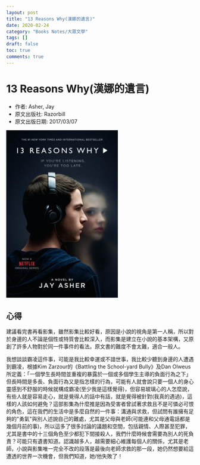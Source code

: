 ```yaml
---
layout: post
title: "13 Reasons Why(漢娜的遺言)"
date: 2020-02-24
category: "Books Notes/大眾文學"
tags: []
draft: false
toc: true
comments: true
---
```


# 13 Reasons Why(漢娜的遺言)
* 作者: Asher, Jay
* 原文出版社: Razorbill
* 原文出版日期: 2017/03/07

<img src="/assets/posts/13%20reason%20why.jpg" alt="" width="300"/>
<!-- more -->

## 心得
建議看完書再看影集，雖然影集比較好看，原因是小說的視角是第一人稱，所以對於身邊的人不論是個性或特質會比較深入，而影集是建立在小說的基本架構，又原創了許多人物對於同一件事件的看法。原文書的難度不會太難，適合一般人。

我想談談霸凌這件事，可能是我比較幸運或不諳世事，我比較少聽到身邊的人遭遇到霸凌，根據Kim Zarzour的《Battling the School-yard Bully》及Dan Olweus所定義：「一個學生長時間並重複的暴露於一個或多個學生主導的負面行為之下」但長時間是多長、負面行為又是指怎樣的行為，可能有人就會說只要一個人的身心靈感到不舒服的時候就構成霸凌(至少我是這樣覺得)，但容易玻璃心的人怎麼說，有些人就是容易走心，就是覺得人的話中有話，就是覺得被針對(我真的遇過)，這樣的人該如何避免？這部影集為什麼推是因為受害者曾試著求救且不是可憐必可恨的角色，這在我們的生活中是多麼自然的一件事：溝通與求救，但試問有誰擁有足夠的"勇氣"與別人述說自己的難處，尤其是父母與老師(可能連和父母通電話都是幾個月前的事)，所以這多了很多討論的議題和空間，包括親情、人際甚至犯罪，尤其是書中的十三個角色至少都犯下間接殺人，我們什麼時候會需要為別人的死負責？可能只有遺書知道。認識越多人，越需要細心維護每個人的關係，尤其是老師，小說與影集唯一完全不改的段落是最後向老師求救的那一段，她仍然想要給這遭透的世界一次機會，但我們知道，她/他失敗了！